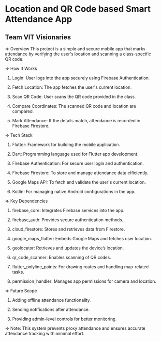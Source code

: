 # Location and QR Code based Smart Attendance App
## Team VIT Visionaries

=> Overview
This project is a simple and secure mobile app that marks attendance by verifying the user's location and scanning a class-specific QR code.

=> How It Works
1) Login: User logs into the app securely using Firebase Authentication.

2) Fetch Location: The app fetches the user's current location.

3) Scan QR Code: User scans the QR code provided in the class.

4) Compare Coordinates: The scanned QR code and location are compared.

5) Mark Attendance: If the details match, attendance is recorded in Firebase Firestore.

=> Tech Stack
1) Flutter: Framework for building the mobile application.

2) Dart: Programming language used for Flutter app development.

3) Firebase Authentication: For secure user login and authentication.

4) Firebase Firestore: To store and manage attendance data efficiently.

5) Google Maps API: To fetch and validate the user's current location.

6) Kotlin: For managing native Android configurations in the app.

=> Key Dependencies
1) firebase_core: Integrates Firebase services into the app.

2) firebase_auth: Provides secure authentication methods.

3) cloud_firestore: Stores and retrieves data from Firestore.

4) google_maps_flutter: Embeds Google Maps and fetches user location.

5) geolocator: Retrieves and updates the device’s location.

6) qr_code_scanner: Enables scanning of QR codes.

7) flutter_polyline_points: For drawing routes and handling map-related tasks.

8) permission_handler: Manages app permissions for camera and location.

=> Future Scope
1) Adding offline attendance functionality.

2) Sending notifications after attendance.

3) Providing admin-level controls for better monitoring.

=> Note:
This system prevents proxy attendance and ensures accurate attendance tracking with minimal effort.
